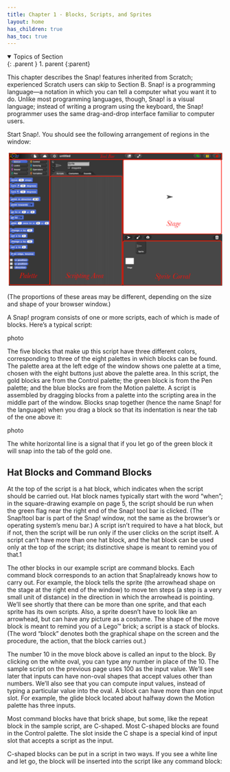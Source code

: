 ```yaml
---
title: Chapter 1 - Blocks, Scripts, and Sprites
layout: home
has_children: true
has_toc: true
---
```


<details open markdown="block">
  <summary>
    Topics of Section
  </summary>
  {: .parent }
1. parent
{:parent}
</details>

This chapter describes the Snap! features inherited from Scratch; experienced Scratch users can skip to
Section B. Snap! is a programming language—a notation in which you can tell a computer what you want it to do.
Unlike most programming languages, though, Snap! is a visual language; instead of writing a program using the keyboard, the Snap! programmer uses the same drag-and-drop interface familiar to computer users.

Start Snap!. You should see the following arrangement of regions in the window:

![Snap! window](/assets/images/C1-0.png)

(The proportions of these areas may be different, depending on the size and shape of your browser window.)

A Snap! program consists of one or more scripts, each of which is made of blocks. Here’s a typical script:

photo

The five blocks that make up this script have three different colors, corresponding to three of the eight palettes in which blocks can be found. The palette area at the left edge of the window shows one palette at a time, chosen with the eight buttons just above the palette area. In this script, the gold blocks are from the Control palette; the green block is from the Pen palette; and the blue blocks are from the Motion palette. A script is assembled by dragging blocks from a palette into the scripting area in the middle part of the window. Blocks snap together (hence the name Snap! for the language) when you drag a block so that its indentation is near the tab of the one above it:

photo

The white horizontal line is a signal that if you let go of the green block it will snap into the tab of the gold one.


## Hat Blocks and Command Blocks
At the top of the script is a hat block, which indicates when the script should be carried out. Hat block names typically start with the word “when”; in the square-drawing example on page 5, the script should be run when the green flag near the right end of the Snap! tool bar is clicked. (The Snap!tool bar is part of the Snap! window, not the same as the browser’s or operating system’s menu bar.) A script isn’t required to have a hat block, but if not, then the script will be run only if the user clicks on the script itself. A script can’t have more than one hat block, and the hat block can be used only at the top of the script; its distinctive shape is meant to remind you of that.1

The other blocks in our example script are command blocks. Each command block corresponds to an action
that Snap!already knows how to carry out. For example, the block tells the sprite (the
arrowhead shape on the stage at the right end of the window) to move ten steps (a step is a very small unit of distance) in the direction in which the arrowhead is pointing. We’ll see shortly that there can be more than one sprite, and that each sprite has its own scripts. Also, a sprite doesn’t have to look like an arrowhead, but can have any picture as a costume. The shape of the move block is meant to remind you of a Lego™ brick; a script is a stack of blocks. (The word “block” denotes both the graphical shape on the screen and the procedure, the action, that the block carries out.)

The number 10 in the move block above is called an input to the block. By clicking on the white oval, you can type any number in place of the 10. The sample script on the previous page uses 100 as the input value. We’ll see later that inputs can have non-oval shapes that accept values other than numbers. We’ll also see that you can compute input values, instead of typing a particular value into the oval. A block can have more than one input slot. For example, the glide block located about halfway down the Motion palette has three inputs.

Most command blocks have that brick shape, but some, like the repeat block in the sample script, are C-shaped. Most C-shaped blocks are found in the Control palette. The slot inside the C shape is a special kind of input slot that accepts a script as the input. 

C-shaped blocks can be put in a script in two ways. If you see a white line and let go, the block will be inserted into the script like any command block: